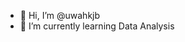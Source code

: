 - 👋 Hi, I’m @uwahkjb
- 🌱 I’m currently learning Data Analysis


<!---
uwahkjb/uwahkjb is a ✨ special ✨ repository because its `README.md` (this file) appears on your GitHub profile.
You can click the Preview link to take a look at your changes.
--->
